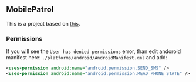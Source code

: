 ﻿## MobilePatrol
This is a project based on [this](https://github.com/abik11/vue-cordova).

### Permissions
If you will see the `User has denied permissions` error, than edit andoroid manifest here: `./platforms/android/AndroidManifest.xml` and add:
```xml
<uses-permission android:name="android.permission.SEND_SMS" />
<uses-permission android:name="android.permission.READ_PHONE_STATE" />
```